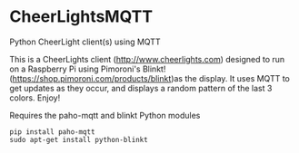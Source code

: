 # CheerLightsMQTT
Python CheerLight client(s) using MQTT

This is a CheerLights client (http://www.cheerlights.com) designed to run on a Raspberry Pi using Pimoroni's Blinkt! (https://shop.pimoroni.com/products/blinkt)as
the display.  It uses MQTT to get updates as they occur, and displays a random pattern of the last 3 colors.  Enjoy!

Requires the paho-mqtt and blinkt Python modules

```
pip install paho-mqtt
sudo apt-get install python-blinkt
```
